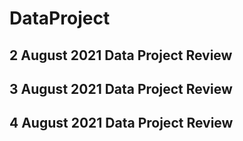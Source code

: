 # DataProject
## 2 August 2021 Data Project Review
## 3 August 2021 Data Project Review
## 4 August 2021 Data Project Review


